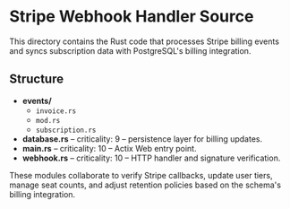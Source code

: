 # Stripe Webhook Handler Source

This directory contains the Rust code that processes Stripe billing events and syncs subscription data with PostgreSQL's billing integration.

## Structure
- **events/**
  - `invoice.rs`
  - `mod.rs`
  - `subscription.rs`
- **database.rs** – criticality: 9 – persistence layer for billing updates.
- **main.rs** – criticality: 10 – Actix Web entry point.
- **webhook.rs** – criticality: 10 – HTTP handler and signature verification.

These modules collaborate to verify Stripe callbacks, update user tiers, manage seat counts, and adjust retention policies based on the schema's billing integration.
